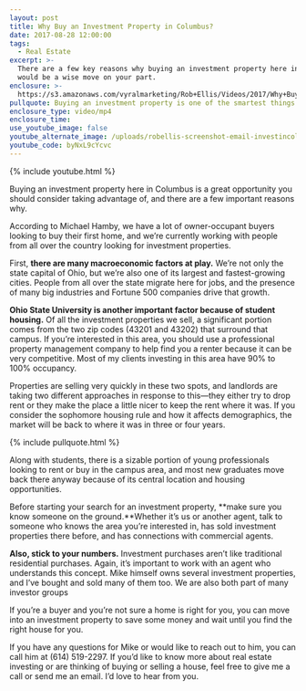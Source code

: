 ```yaml
---
layout: post
title: Why Buy an Investment Property in Columbus?
date: 2017-08-28 12:00:00
tags:
  - Real Estate
excerpt: >-
  There are a few key reasons why buying an investment property here in Columbus
  would be a wise move on your part.
enclosure: >-
  https://s3.amazonaws.com/vyralmarketing/Rob+Ellis/Videos/2017/Why+Buy+an+Investment+Property+in+Columbus%253F+-+Central+Ohio+Real+Estate+Agent.mp4
pullquote: Buying an investment property is one of the smartest things you can do.
enclosure_type: video/mp4
enclosure_time:
use_youtube_image: false
youtube_alternate_image: /uploads/robellis-screenshot-email-investincolumbus.jpg
youtube_code: byNxL9cYcvc
---
```



{% include youtube.html %}

Buying an investment property here in Columbus is a great opportunity you should consider taking advantage of, and there are a few important reasons why.

According to Michael Hamby, we have a lot of owner-occupant buyers looking to buy their first home, and we’re currently working with people from all over the country looking for investment properties.

First, **there are many macroeconomic factors at play.** We’re not only the state capital of Ohio, but we’re also one of its largest and fastest-growing cities. People from all over the state migrate here for jobs, and the presence of many big industries and Fortune 500 companies drive that growth.

**Ohio State University is another important factor because of student housing.** Of all the investment properties we sell, a significant portion comes from the two zip codes (43201 and 43202) that surround that campus. If you’re interested in this area, you should use a professional property management company to help find you a renter because it can be very competitive. Most of my clients investing in this area have 90% to 100% occupancy.

Properties are selling very quickly in these two spots, and landlords are taking two different approaches in response to this—they either try to drop rent or they make the place a little nicer to keep the rent where it was. If you consider the sophomore housing rule and how it affects demographics, the market will be back to where it was in three or four years.

{% include pullquote.html %}

Along with students, there is a sizable portion of young professionals looking to rent or buy in the campus area, and most new graduates move back there anyway because of its central location and housing opportunities.

Before starting your search for an investment property, **make sure you know someone on the ground.**Whether it’s us or another agent, talk to someone who knows the area you’re interested in, has sold investment properties there before, and has connections with commercial agents.

**Also, stick to your numbers.** Investment purchases aren’t like traditional residential purchases. Again, it’s important to work with an agent who understands this concept. Mike himself owns several investment properties, and I’ve bought and sold many of them too. We are also both part of many investor groups

If you’re a buyer and you’re not sure a home is right for you, you can move into an investment property to save some money and wait until you find the right house for you.

If you have any questions for Mike or would like to reach out to him, you can call him at (614) 519-2297. If you’d like to know more about real estate investing or are thinking of buying or selling a house, feel free to give me a call or send me an email. I’d love to hear from you.